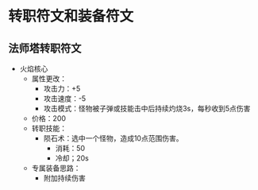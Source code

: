 # 转职符文和装备符文

## 法师塔转职符文

- 火焰核心
  - 属性更改：
    - 攻击力：+5
    - 攻击速度：-5
    - 攻击模式：怪物被子弹或技能击中后持续灼烧3s，每秒收到5点伤害
  - 价格：200
  - 转职技能：
    - 陨石术：选中一个怪物，造成10点范围伤害。
      - 消耗：50
      - 冷却；20s  
  - 专属装备思路：
    - 附加持续伤害  
